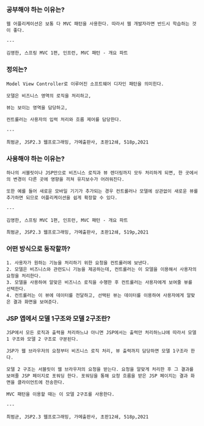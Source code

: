 ### 공부해야 하는 이유는?
    
    웹 어플리케이션은 보통 다 MVC 패턴을 사용한다. 따라서 웹 개발자라면 반드시 학습하는 것이 좋다.
    
    ---
    
    김영한, 스프링 MVC 1편, 인프런, MVC 패턴 - 개요 파트
    
### 정의는?
    
    Model View Controller로 이루어진 소프트웨어 디자인 패턴을 의미힌다.
    
    모델은 비즈니스 영역의 로직을 처리하고,
    
    뷰는 보이는 영역을 담당하고,
    
    컨트롤러는 사용자의 입력 처리와 흐름 제어를 담당한다.
    
    ---
    
    최범균, JSP2.3 웹프로그래밍, 가메출판사, 초판12쇄, 518p,2021
    
### 사용해야 하는 이유는?
    
    하나의 서블릿이나 JSP만으로 비즈니스 로직과 뷰 렌더링까지 모두 처리하게 되면, 한 곳에서의 변경이 다른 곳에 영향을 끼쳐 유지보수가 어려워진다.
    
    또한 예를 들어 새로운 모바일 기기가 추가되는 경우 컨트롤러나 모델에 상관없이 새로운 뷰를 추가하면 되므로 어플리케이션을 쉽게 확장할 수 있다. 
    
    ---
    
    김영한, 스프링 MVC 1편, 인프런, MVC 패턴 - 개요 파트
    
    최범균, JSP2.3 웹프로그래밍, 가메출판사, 초판12쇄, 519p,2021
    
### 어떤 방식으로 동작할까?
    1. 사용자가 원하는 기능을 처리하기 위한 요청을 컨트롤러에 보낸다. 
    2. 모델은 비즈니스와 관련도니 기능을 제공하는데, 컨트롤러는 이 모델을 이용해서 사용자의 요청을 처리한다. 
    3. 모델을 사용하여 알맞은 비즈니스 로직을 수행한 후 컨트롤러는 사용자에게 보여줄 뷰를 선택한다.
    4. 컨트롤러는 이 뷰에 데이터를 전달하고, 선택된 뷰는 데이터를 이용하여 사용자에게 알맞은 결과 화면을 보여준다.
### JSP 앱에서 모델 1구조와 모델 2구조란?
    
    JSP에서 모든 로직과 출력을 처리하느냐 아니면 JSP에서는 출력만 처리하느냐에 따라서 모델 1 구조와 모델 2 구조로 구분된다.
    
    JSP가 웹 브라우저의 요청부터 비즈니스 로직 처리, 뷰 출력까지 담당하면 모델 1구조라 한다.
    
    모델 2 구조는 서블릿이 웹 브라우저의 요청을 받는다. 요청을 알맞게 처리한 후 그 결과를 보여줄 JSP 페이지로 포워딩 한다. 포워딩을 통해 요청 흐름을 받은 JSP 페이지는 결과 화면을 클라이언트에 전송한다.
    
    MVC 패턴을 이용할 때는 이 모델 2구조를 사용한다.
    
    ---
    
    최범균, JSP2.3 웹프로그래밍, 가메출판사, 초판12쇄, 518p,2021